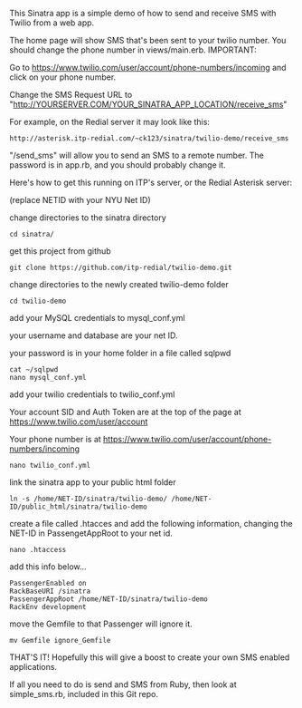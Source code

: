 This Sinatra app is a simple demo of how to send and receive SMS with Twilio from a web app.

The home page will show SMS that's been sent to your twilio number.  You should change the phone number in views/main.erb.
IMPORTANT:

Go to https://www.twilio.com/user/account/phone-numbers/incoming and click on your phone number.

Change the SMS Request URL to "http://YOURSERVER.COM/YOUR_SINATRA_APP_LOCATION/receive_sms"

For example, on the Redial server it may look like this:
```
http://asterisk.itp-redial.com/~ck123/sinatra/twilio-demo/receive_sms
```
"/send_sms" will allow you to send an SMS to a remote number.  The password is in app.rb, and you should probably change it.

Here's how to get this running on ITP's server, or the Redial Asterisk server:

(replace NETID with your NYU Net ID)

change directories to the sinatra directory
```
cd sinatra/
``` 
get this project from github
```
git clone https://github.com/itp-redial/twilio-demo.git
``` 
change directories to the newly created twilio-demo folder
```
cd twilio-demo
```  
add your MySQL credentials to mysql_conf.yml

your username and database are your net ID.

your password is in your home folder in a file called sqlpwd
```
cat ~/sqlpwd
nano mysql_conf.yml
```
add your twilio credentials to twilio_conf.yml

Your account SID and Auth Token are at the top of the page at https://www.twilio.com/user/account

Your phone number is at https://www.twilio.com/user/account/phone-numbers/incoming
```
nano twilio_conf.yml
```  
link the sinatra app to your public html folder
```
ln -s /home/NET-ID/sinatra/twilio-demo/ /home/NET-ID/public_html/sinatra/twilio-demo
```
create a file called .htacces and add the following information, changing the NET-ID in PassengetAppRoot to your net id.
```
nano .htaccess
```
add this info below...
```
PassengerEnabled on
RackBaseURI /sinatra
PassengerAppRoot /home/NET-ID/sinatra/twilio-demo
RackEnv development
```
move the Gemfile to that Passenger will ignore it.
```
mv Gemfile ignore_Gemfile
```
 THAT'S IT!  Hopefully this will give a boost to create your own SMS enabled applications.

If all you need to do is send and SMS from Ruby, then look at simple_sms.rb, included in this Git repo.

